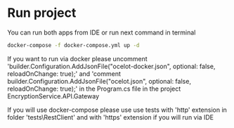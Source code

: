 # Run project
You can run both apps from IDE or run next command in terminal
```sh
docker-compose -f docker-compose.yml up -d
```
If you want to run via docker please uncomment 'builder.Configuration.AddJsonFile("ocelot-docker.json", optional: false, reloadOnChange: true);' and 'comment builder.Configuration.AddJsonFile("ocelot.json", optional: false, reloadOnChange: true);' in the Program.cs file in the project EncryptionService.API.Gateway

If you will use docker-compose please use use tests with 'http' extension in folder 'tests\RestClient' and with 'https' extension if you will run via IDE